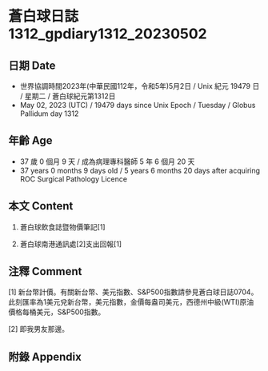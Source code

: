 [_metadata_:encoding]: - "utf-8"
[_metadata_:language]: - "zh-Hant-TW"
[_metadata_:fileformat]: - "markdown"
[_metadata_:MIME_type]: - "text/plain"
[_metadata_:markdown_version]: - "commonmark version 0.30"
[_metadata_:markdown_spec]: - "https://spec.commonmark.org/0.30/"

# 蒼白球日誌1312_gpdiary1312_20230502 #

## 日期 Date ##

* 世界協調時間2023年(中華民國112年，令和5年)5月2日 / Unix 紀元 19479 日 / 星期二 / 蒼白球紀元第1312日
* May 02, 2023 (UTC) / 19479 days since Unix Epoch / Tuesday / Globus Pallidum day 1312

## 年齡 Age ##

* 37 歲 0 個月 9 天 / 成為病理專科醫師 5 年 6 個月 20 天
* 37 years 0 months 9 days old / 5 years 6 months 20 days after acquiring ROC Surgical Pathology Licence

## 本文 Content ##

1. 蒼白球飲食誌暨物價筆記[1]

    
2. 蒼白球南港通訊處[2]支出回報[1]

    

## 注釋 Comment ##

[1] 新台幣計價。有關新台幣、美元指數、S&P500指數請參見蒼白球日誌0704。此刻匯率為1美元兌新台幣，美元指數，金價每盎司美元，西德州中級(WTI)原油價格每桶美元，S&P500指數。


[2] 即我男友那邊。



## 附錄 Appendix ##

